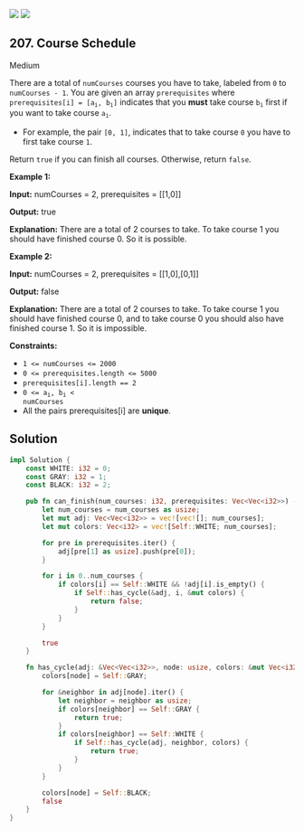 [![](https://img.shields.io/github/stars/LeetCode-in-Rust/LeetCode-in-Rust?label=Stars&style=flat-square)](https://github.com/LeetCode-in-Rust/LeetCode-in-Rust)
[![](https://img.shields.io/github/forks/LeetCode-in-Rust/LeetCode-in-Rust?label=Fork%20me%20on%20GitHub%20&style=flat-square)](https://github.com/LeetCode-in-Rust/LeetCode-in-Rust/fork)

## 207\. Course Schedule

Medium

There are a total of `numCourses` courses you have to take, labeled from `0` to `numCourses - 1`. You are given an array `prerequisites` where <code>prerequisites[i] = [a<sub>i</sub>, b<sub>i</sub>]</code> indicates that you **must** take course <code>b<sub>i</sub></code> first if you want to take course <code>a<sub>i</sub></code>.

*   For example, the pair `[0, 1]`, indicates that to take course `0` you have to first take course `1`.

Return `true` if you can finish all courses. Otherwise, return `false`.

**Example 1:**

**Input:** numCourses = 2, prerequisites = \[\[1,0]]

**Output:** true

**Explanation:** There are a total of 2 courses to take. To take course 1 you should have finished course 0. So it is possible.

**Example 2:**

**Input:** numCourses = 2, prerequisites = \[\[1,0],[0,1]]

**Output:** false

**Explanation:** There are a total of 2 courses to take. To take course 1 you should have finished course 0, and to take course 0 you should also have finished course 1. So it is impossible.

**Constraints:**

*   `1 <= numCourses <= 2000`
*   `0 <= prerequisites.length <= 5000`
*   `prerequisites[i].length == 2`
*   <code>0 <= a<sub>i</sub>, b<sub>i</sub> < numCourses</code>
*   All the pairs prerequisites[i] are **unique**.

## Solution

```rust
impl Solution {
    const WHITE: i32 = 0;
    const GRAY: i32 = 1;
    const BLACK: i32 = 2;

    pub fn can_finish(num_courses: i32, prerequisites: Vec<Vec<i32>>) -> bool {
        let num_courses = num_courses as usize;
        let mut adj: Vec<Vec<i32>> = vec![vec![]; num_courses];
        let mut colors: Vec<i32> = vec![Self::WHITE; num_courses];

        for pre in prerequisites.iter() {
            adj[pre[1] as usize].push(pre[0]);
        }

        for i in 0..num_courses {
            if colors[i] == Self::WHITE && !adj[i].is_empty() {
                if Self::has_cycle(&adj, i, &mut colors) {
                    return false;
                }
            }
        }

        true
    }

    fn has_cycle(adj: &Vec<Vec<i32>>, node: usize, colors: &mut Vec<i32>) -> bool {
        colors[node] = Self::GRAY;

        for &neighbor in adj[node].iter() {
            let neighbor = neighbor as usize;
            if colors[neighbor] == Self::GRAY {
                return true;
            }
            if colors[neighbor] == Self::WHITE {
                if Self::has_cycle(adj, neighbor, colors) {
                    return true;
                }
            }
        }

        colors[node] = Self::BLACK;
        false
    }
}
```